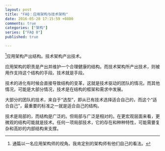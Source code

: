 ```yaml
---
layout: post
title: "FAQ：应用架构与技术架构"
date: 2016-05-28 17:15:59 +0800
comments: true
categories: ["架构"]
series: ["FAQ 0"]
published: true

---
```


[^1]应用架构产出结构。技术架构产出技术。


应用架构的职责是产出并维护一个合理健康的结构。而技术架构所产出技术，则被用作支持这个结构的手段。技术就是手段。

<!--more-->


技术的进化有时候会直接导致结构的变革，这就是技术驱动的团队的情况。而其他情况，可能是大部分情况，技术是在结构的框架和需求中发展。

大部分的团队的技术，来自于“选型”，即从已有技术选择适合自己的，而这个“适合自己”，最重要的标准之一就是适合自己的结构。

技术是局部的，而结构是广泛的。但局部与广泛是相对的。在更宏观层面来看，更微观的结构可能就是技术。任何一项局部技术，它的存在和种种特性，可能需要复杂和高妙的内部结构来支撑。



[^1]: 通篇以一名应用架构师的视角。我肯定别的架构师有他们自己的看法。